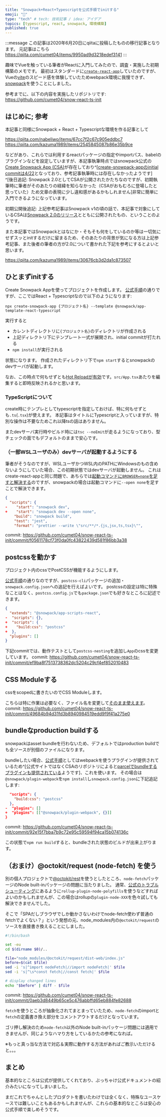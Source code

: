 ```yaml
---
title: "Snowpack+React+Typescriptを公式手順でinitする"
emoji: "🦁"
type: "tech" # tech: 技術記事 / idea: アイデア
topics: [typescript, react, snowpack, 環境構築]
published: true
---
```


:::message
この記事は2020年6月20日にqiitaに投稿したものの移行記事となります。
元記事はこちら https://qiita.com/cumet04/items/9950ad9d3218edef3141
:::

趣味でVueを触っている筆者がReactに入門してみたので、調査・実施した初期構築のメモです。
最初はスタンダードに[`create-react-app`](https://create-react-app.dev/)していたのですが、Vueの[vite](https://github.com/vitejs/vite)のスピード感を体験していたためwebpack環境に我慢できず、[snowpack](https://www.snowpack.dev/)を使うことにしました。

参考までに、以下の内容を実施したリポジトリです: https://github.com/cumet04/snow-react-ts-init


## はじめに; 参考
本記事と同様にSnowpack + React + Typescriptな環境を作る記事として

https://qiita.com/nabeliwo/items/67cc7f2c67c905eddbc7
https://qiita.com/kazuma1989/items/2545845087b86e35b9ce

などがあり、これらでは利用するreactパッケージの指定やimportパス、babelのプラグインなどを設定していますが、本記事執筆時点ではsnowpack公式の[Create Snowpack App (CSA)](https://www.snowpack.dev/#create-snowpack-app-(csa))が存在しており^[[create-snowpack-appのinitial commitは4/22](https://github.com/pikapkg/create-snowpack-app/commit/30ed6d2606f0f98e83d482309de99230900de5a3#diff-9879d6db96fd29134fc802214163b95a)となっており、参考記事執筆時には存在しなかったようです] ^[後日追記: Snowpack 2.0としてCSAが公開されたかたちなのですが、初期執筆時に筆者がそのあたりの経緯を知らなかった（CSAがおもむろに登場したと思っていた）ため文章の表現に少し違和感があるかもしれません]非常に簡単に入門できるようになっています。


初期公開後追記:
上記参考記事はSnowpack v1の頃の話で、本記事で対象にしているCSAは[Snowpack 2.0のリリース](https://www.snowpack.dev/posts/2020-05-26-snowpack-2-0-release/)とともに公開されたもの、ということのようです。

また本記事ではSnowpackとはなにか・そもそも何をしているのか等は一切気にせずスッとinitするだけに留まるため、そのあたりの背景が気になる方は上記参考記事、また後者の筆者の方が2.0について書かれた下記を参考にするとよいと思います。

https://qiita.com/kazuma1989/items/30676cb3d2da1c873507


## ひとまずinitする
Create Snowpack Appを使ってプロジェクトを作成します。
[公式手順](https://www.snowpack.dev/#create-snowpack-app-(csa))の通りですが、ここではReact + Typescriptなので以下のようになります:

```
npx create-snowpack-app {プロジェクト名} --template @snowpack/app-template-react-typescript
```

実行すると

* カレントディレクトリに`{プロジェクト名}`のディレクトリが作成される
* 上記ディレクトリ下にテンプレート一式が展開され、initial commitが打たれる
* `npm install`が実行される

状態になります。
作成されたディレクトリ下で`npm start`するとsnowpackのdevサーバが起動します。

なお、この時点で何もせずとも[Hot Reloadが有効](https://www.snowpack.dev/#hot-module-replacement)です。`src/App.tsx`あたりを編集すると即時反映されるかと思います。

### TypeScriptについて
create時にテンプレとしてtypescriptを指定しておけば、特に何もせずとも`.ts`(`.tsx`)が使えます。
本記事はタイトルにTypescriptと入っていますが、特別な操作は不要なためこれ以降tsの話はありません。

またdevサーバ実行時やビルド時には`tsc --noEmit`が走るようになっており、型チェックの面でもデフォルトのままで安心です。

### （一部WSLユーザのみ）devサーバが起動するようにする

筆者がそうなのですが、WSLユーザかつWSL内のPATHにWindowsのもの含めないようにしていた場合、この初期状態ではdevサーバが起動しません。
これはcreate-react-appと同じ問題で、あちらでは[起動コマンドに`BROWSER=none`を足すと解決する](https://github.com/facebook/create-react-app/issues/7251#issuecomment-511385531)のですが、snowpackの場合は起動コマンドに`--open none`を足すことで解決できます。

```diff:package.json
{
  "scripts": {
-    "start": "snowpack dev",
+    "start": "snowpack dev --open none",
    "build": "snowpack build",
    "test": "jest",
    "format": "prettier --write \"src/**/*.{js,jsx,ts,tsx}\"",
```
commit: https://github.com/cumet04/snow-react-ts-init/commit/f0561178cf73f0da0fc43822439d581f86bb3a38


## postcssを動かす
プロジェクト内のcssでPostCSSが機能するようにします。

[公式手順](https://www.snowpack.dev/#postcss)の通りなのですが、`postcss-cli`パッケージの追加・`snowpack.config.json`への追記を行えばよいです。
postcssの設定は特に特殊なことはなく、`postcss.config.js`でも`package.json`でも好きなところに記述できます。

```diff:snowpack.config.json
{
  "extends": "@snowpack/app-scripts-react",
-  "scripts": {},
+  "scripts": {
+    "build:css": "postcss"
+  },
  "plugins": []
}
```

下記commitでは、動作テストとして`postcss-nesting`を追加し`App`のcssを変更しています。
commit: https://github.com/cumet04/snow-react-ts-init/commit/ef9ba8f7513738362dc5204c29cf4ef852010483


## CSS Moduleする
cssをscopedに書きたいのでCSS Moduleします。

こちらは特に作業は必要なく、ファイル名を変更して[そのまま使えます](https://www.snowpack.dev/#import-css-modules)。
commit: https://github.com/cumet04/snow-react-ts-init/commit/49684b94d31fd3b8940984519edd9f9f41a275e0


## bundleなproduction buildする
snowpackはasset bundleを行わないため、デフォルトではproduction buildでも全ソースが別個のファイルになります。

bundleしたい場合、[公式手順](https://www.snowpack.dev/#bundle-for-production)としてはwebpackを使うプラグインが提供されているため^[公式サイトではなくCSAのリポジトリによると[parcelでbundleするプラグインも提供されている](https://github.com/pikapkg/create-snowpack-app/#bundle)ようです]、これを使います。
その場合は`@snowpack/plugin-webpack`を`npm install`し`snowpack.config.json`に下記追記します:

```diff:snowpack.config.json
  "scripts": {
    "build:css": "postcss"
  },
-  "plugins": []
+  "plugins": [["@snowpack/plugin-webpack", {}]]
}
```
commit: https://github.com/cumet04/snow-react-ts-init/commit/92e15f7bba7b9c72e95c59594f94ca15b074136c

この状態で`npm run build`すると、bundleされた状態のビルドが出来上がります。


## （おまけ）@octokit/request (node-fetch) を使う
別の個人プロジェクトで[@octokit/rest](https://github.com/octokit/rest.js/)を使うとしたところ、`node-fetch`パッケージのNode built-inパッケージの問題に当たりました。
通常、[公式のトラブルシューティング](https://www.snowpack.dev/#node-built-in-could-not-be-resolved)にあるように`rollup-plugin-node-polyfills`を使うなどすればよいのかもしれませんが、この場合はrollupの`plugin-node-XXX`を色々試しても解決できませんでした。

そこで「SPAだしブラウザでしか動かさないわけでnode-fetch使わず普通のfetchでよくない？」という発想の元、node_modules内の`@octokit/request`のソースを直接書き換えることにしました。

```bash:lib/patch.sh
#!/bin/bash

set -eu
cd $(dirname $0)/..

file="node_modules/@octokit/request/dist-web/index.js"
before=$(cat $file)
sed -i 's|^import nodeFetch|//import nodeFetch|' $file
sed -i 's|^\s*const fetch|//const fetch|' $file

# display changed lines
echo "$before" | diff - $file
```
commit: https://github.com/cumet04/snow-react-ts-init/commit/0aeb3d8449b65ce5c476abbffd65eb884fe82688

`fetch`を使うところが抽象化されてまとまっていたため、`node-fetch`のimportと`fetch`の定義書き換え部分をコメントアウトするだけとなっています。

ゴリ押し解決のため`node-fetch`以外のNode built-inパッケージ問題には適用できませんが、同じようなハマり方をしているかたの参考になれば。

※もっと真っ当な方法で対応＆実際に動作する方法があればご教示いただけると。。。


## まとめ
基本的なところは公式が提供してくれており、ぶっちゃけ公式ドキュメントの紹介みたいになってしまいました。

まだこれでちゃんとしたプロダクトを書いたわけでは全くなく、特殊なユースケースでは難しいこともあるかもしれませんが、これらの基本的なところは安心の公式手順で楽しめそうです。
